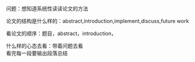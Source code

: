 问题：想知道系统性读读论文的方法        

论文的结构是什么样的：abstract,introduction,implement,discuss,future work        
       
看论文的顺序：题目，abstract，introduction，        


什么样的心态去看：带着问题去看       
看完每一段要输出段落总结
